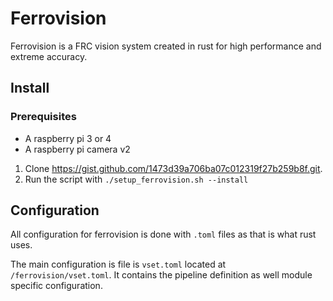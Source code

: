 # Ferrovision

Ferrovision is a FRC vision system created in rust for high performance and extreme accuracy.

## Install

### Prerequisites

- A raspberry pi 3 or 4
- A raspberry pi camera v2

1. Clone https://gist.github.com/1473d39a706ba07c012319f27b259b8f.git.
2. Run the script with `./setup_ferrovision.sh --install`

## Configuration

All configuration for ferrovision is done with `.toml` files as that is what rust uses.

The main configuration is file is `vset.toml` located at `/ferrovision/vset.toml`. It contains the pipeline definition as well module specific configuration.
